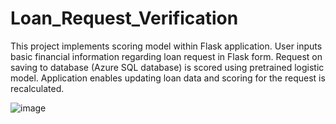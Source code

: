 # Loan_Request_Verification

This project implements scoring model within Flask application. User inputs basic financial information regarding loan request in Flask form. Request on saving to database (Azure SQL database) is scored using pretrained logistic model. Application enables updating loan data and scoring for the request is recalculated.  


![image](https://github.com/KatarzynaSzmydki/Loan_Request_Verification/assets/104822281/d40e2216-4c40-40ee-8cfc-524e1115c6ec)
